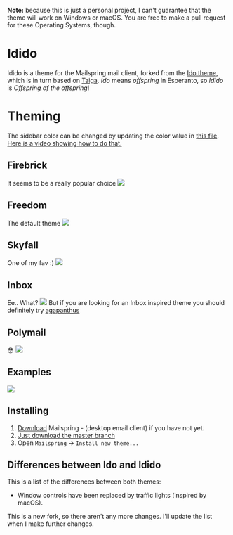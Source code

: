 **Note:** because this is just a personal project, I can't guarantee that the theme will work on Windows or macOS. You are free to make a pull request for these Operating Systems, though.

# Idido

Idido is a theme for the Mailspring mail client, forked from the [Ido theme](https://github.com/edipox/n1-ido), which is in turn based on [Taiga](https://github.com/noahbuscher/N1-Taiga). *Ido* means *offspring* in Esperanto, so *Idido* is *Offspring of the offspring*!

# Theming
The sidebar color can be changed by updating the color value in [this file](https://github.com/NeoMahler/mailspring-idido/blob/master/styles/variables.less#L32). [Here is a video showing how to do that.](https://youtu.be/4L2v6tuAonE)

## Firebrick
It seems to be a really popular choice
![](./firebrick.png)

## Freedom
The default theme
![](./freedom.png)

## Skyfall
One of my fav :)
![](./skyfall.png)

## Inbox
Ee.. What?
![](./inbox.png)
But if you are looking for an Inbox inspired theme you should definitely try [agapanthus](https://github.com/taniadaniela/n1-agapanthus)

## Polymail
:flushed:
![](./polymail.png)


## Examples


![](./examples.png)

## Installing

1. [Download](https://getmailspring.com/) Mailspring - (desktop email client) if you have not yet.
2. [Just download the master branch](https://github.com/NeoMahler/mailspring-idido)
3. Open `Mailspring` -> `Install new theme...`

## Differences between Ido and Idido
This is a list of the differences between both themes:

* Window controls have been replaced by traffic lights (inspired by macOS).

This is a new fork, so there aren't any more changes. I'll update the list when I make further changes.
